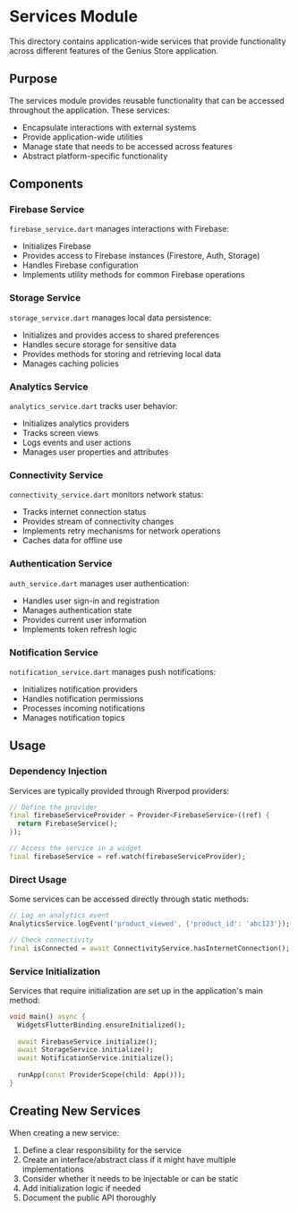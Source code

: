 # Services Module

This directory contains application-wide services that provide functionality across different features of the Genius Store application.

## Purpose

The services module provides reusable functionality that can be accessed throughout the application. These services:

- Encapsulate interactions with external systems
- Provide application-wide utilities
- Manage state that needs to be accessed across features
- Abstract platform-specific functionality

## Components

### Firebase Service

`firebase_service.dart` manages interactions with Firebase:

- Initializes Firebase
- Provides access to Firebase instances (Firestore, Auth, Storage)
- Handles Firebase configuration
- Implements utility methods for common Firebase operations

### Storage Service

`storage_service.dart` manages local data persistence:

- Initializes and provides access to shared preferences
- Handles secure storage for sensitive data
- Provides methods for storing and retrieving local data
- Manages caching policies

### Analytics Service

`analytics_service.dart` tracks user behavior:

- Initializes analytics providers
- Tracks screen views
- Logs events and user actions
- Manages user properties and attributes

### Connectivity Service

`connectivity_service.dart` monitors network status:

- Tracks internet connection status
- Provides stream of connectivity changes
- Implements retry mechanisms for network operations
- Caches data for offline use

### Authentication Service

`auth_service.dart` manages user authentication:

- Handles user sign-in and registration
- Manages authentication state
- Provides current user information
- Implements token refresh logic

### Notification Service

`notification_service.dart` manages push notifications:

- Initializes notification providers
- Handles notification permissions
- Processes incoming notifications
- Manages notification topics

## Usage

### Dependency Injection

Services are typically provided through Riverpod providers:

```dart
// Define the provider
final firebaseServiceProvider = Provider<FirebaseService>((ref) {
  return FirebaseService();
});

// Access the service in a widget
final firebaseService = ref.watch(firebaseServiceProvider);
```

### Direct Usage

Some services can be accessed directly through static methods:

```dart
// Log an analytics event
AnalyticsService.logEvent('product_viewed', {'product_id': 'abc123'});

// Check connectivity
final isConnected = await ConnectivityService.hasInternetConnection();
```

### Service Initialization

Services that require initialization are set up in the application's main method:

```dart
void main() async {
  WidgetsFlutterBinding.ensureInitialized();
  
  await FirebaseService.initialize();
  await StorageService.initialize();
  await NotificationService.initialize();
  
  runApp(const ProviderScope(child: App()));
}
```

## Creating New Services

When creating a new service:

1. Define a clear responsibility for the service
2. Create an interface/abstract class if it might have multiple implementations
3. Consider whether it needs to be injectable or can be static
4. Add initialization logic if needed
5. Document the public API thoroughly
